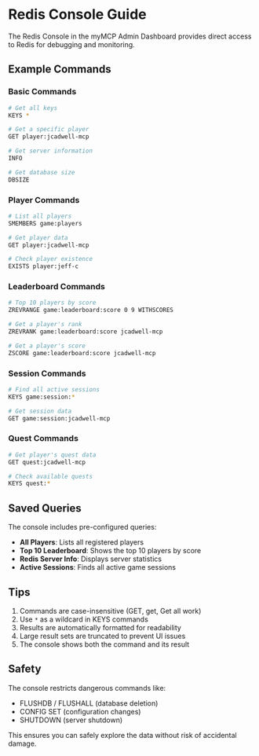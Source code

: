 # Redis Console Guide

The Redis Console in the myMCP Admin Dashboard provides direct access to Redis for debugging and monitoring.

## Example Commands

### Basic Commands
```bash
# Get all keys
KEYS *

# Get a specific player
GET player:jcadwell-mcp

# Get server information
INFO

# Get database size
DBSIZE
```

### Player Commands
```bash
# List all players
SMEMBERS game:players

# Get player data
GET player:jcadwell-mcp

# Check player existence
EXISTS player:jeff-c
```

### Leaderboard Commands
```bash
# Top 10 players by score
ZREVRANGE game:leaderboard:score 0 9 WITHSCORES

# Get a player's rank
ZREVRANK game:leaderboard:score jcadwell-mcp

# Get a player's score
ZSCORE game:leaderboard:score jcadwell-mcp
```

### Session Commands
```bash
# Find all active sessions
KEYS game:session:*

# Get session data
GET game:session:jcadwell-mcp
```

### Quest Commands
```bash
# Get player's quest data
GET quest:jcadwell-mcp

# Check available quests
KEYS quest:*
```

## Saved Queries

The console includes pre-configured queries:
- **All Players**: Lists all registered players
- **Top 10 Leaderboard**: Shows the top 10 players by score
- **Redis Server Info**: Displays server statistics
- **Active Sessions**: Finds all active game sessions

## Tips

1. Commands are case-insensitive (GET, get, Get all work)
2. Use `*` as a wildcard in KEYS commands
3. Results are automatically formatted for readability
4. Large result sets are truncated to prevent UI issues
5. The console shows both the command and its result

## Safety

The console restricts dangerous commands like:
- FLUSHDB / FLUSHALL (database deletion)
- CONFIG SET (configuration changes)
- SHUTDOWN (server shutdown)

This ensures you can safely explore the data without risk of accidental damage. 